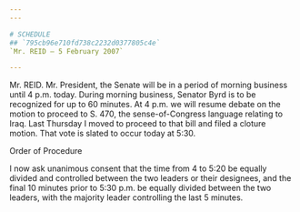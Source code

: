 ```yaml
---
---

# SCHEDULE
## `795cb96e710fd738c2232d0377805c4e`
`Mr. REID — 5 February 2007`

---
```



Mr. REID. Mr. President, the Senate will be in a period of morning 
business until 4 p.m. today. During morning business, Senator Byrd is 
to be recognized for up to 60 minutes. At 4 p.m. we will resume debate 
on the motion to proceed to S. 470, the sense-of-Congress language 
relating to Iraq. Last Thursday I moved to proceed to that bill and 
filed a cloture motion. That vote is slated to occur today at 5:30.















 Order of Procedure


I now ask unanimous consent that the time from 4 to 5:20 be equally 
divided and controlled between the two leaders or their designees, and 
the final 10 minutes prior to 5:30 p.m. be equally divided between the 
two leaders, with the majority leader controlling the last 5 minutes.